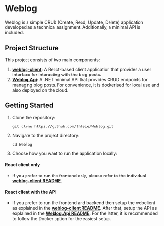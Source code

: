 # Weblog

Weblog is a simple CRUD (Create, Read, Update, Delete) application developed as a technical assignment. Additionally, a minimal API is included.

## Project Structure

This project consists of two main components:

1. **[weblog-client](./weblog-client)**: A React-based client application that provides a user interface for interacting with the blog posts.
2. **[Weblog.Api](./Weblog.Api)**: A .NET minimal API that provides CRUD endpoints for managing blog posts. For convenience, it is dockerised for local use and also deployed on the cloud.


## Getting Started

1. Clone the repository:

   ```
   git clone https://github.com/thhsie/Weblog.git
   ```

2. Navigate to the project directory:

   ```
   cd Weblog
   ```

3. Choose how you want to run the application locally:

 #### React client only
   -  If you prefer to run the frontend only, please refer to the individual **[weblog-client README](./weblog-client)**.
   
#### React client with the API 
   - If you prefer to run the frontend and backend then setup the webclient as explained in the **[weblog-client README](./weblog-client)**. After that, setup the API as explained in the **[Weblog.Api README](./Weblog.Api)**. For the latter, it is recommended to follow the Docker option for the easiest setup.
   


